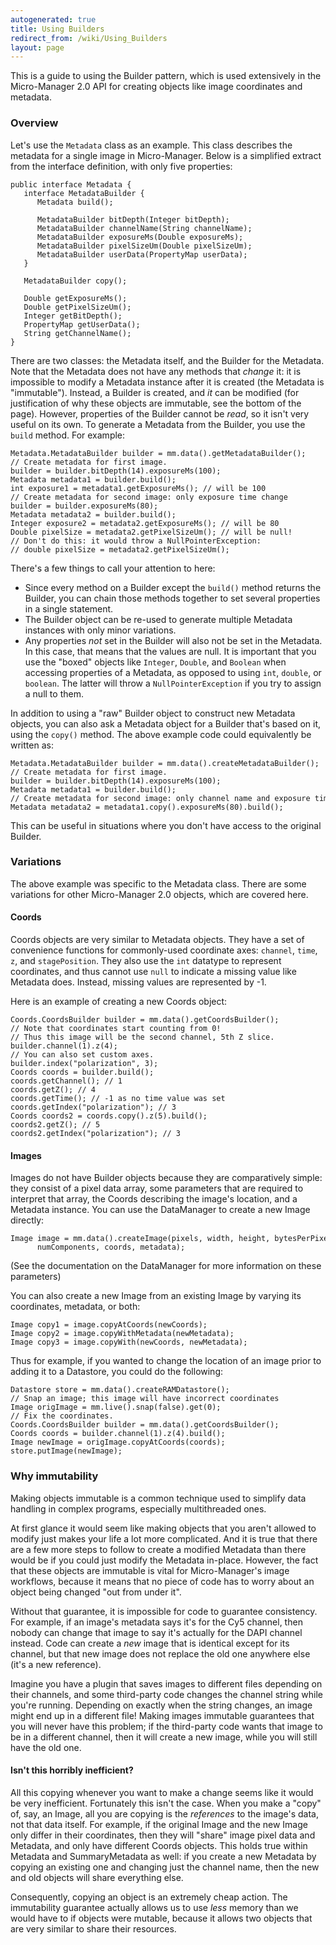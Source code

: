 ```yaml
---
autogenerated: true
title: Using Builders
redirect_from: /wiki/Using_Builders
layout: page
---
```


This is a guide to using the Builder pattern, which is used extensively
in the Micro-Manager 2.0 API for creating objects like image coordinates
and metadata.

### Overview

Let's use the `Metadata` class as an example. This class describes the
metadata for a single image in Micro-Manager. Below is a simplified
extract from the interface definition, with only five properties:

```
public interface Metadata { 
   interface MetadataBuilder {
      Metadata build();

      MetadataBuilder bitDepth(Integer bitDepth);
      MetadataBuilder channelName(String channelName);
      MetadataBuilder exposureMs(Double exposureMs);
      MetadataBuilder pixelSizeUm(Double pixelSizeUm);
      MetadataBuilder userData(PropertyMap userData);
   }

   MetadataBuilder copy();

   Double getExposureMs();
   Double getPixelSizeUm();
   Integer getBitDepth();
   PropertyMap getUserData();
   String getChannelName();
}
```

There are two classes: the Metadata itself, and the Builder for the
Metadata. Note that the Metadata does not have any methods that *change*
it: it is impossible to modify a Metadata instance after it is created
(the Metadata is "immutable"). Instead, a Builder is created, and *it*
can be modified (for justification of why these objects are immutable,
see the bottom of the page). However, properties of the Builder cannot
be *read*, so it isn't very useful on its own. To generate a Metadata
from the Builder, you use the `build` method. For example:

```
Metadata.MetadataBuilder builder = mm.data().getMetadataBuilder();
// Create metadata for first image.
builder = builder.bitDepth(14).exposureMs(100);
Metadata metadata1 = builder.build();
int exposure1 = metadata1.getExposureMs(); // will be 100
// Create metadata for second image: only exposure time change
builder = builder.exposureMs(80);
Metadata metadata2 = builder.build();
Integer exposure2 = metadata2.getExposureMs(); // will be 80
Double pixelSize = metadata2.getPixelSizeUm(); // will be null!
// Don't do this: it would throw a NullPointerException:
// double pixelSize = metadata2.getPixelSizeUm();
```

There's a few things to call your attention to here:

-   Since every method on a Builder except the `build()` method returns
    the Builder, you can chain those methods together to set several
    properties in a single statement.
-   The Builder object can be re-used to generate multiple Metadata
    instances with only minor variations.
-   Any properties *not* set in the Builder will also not be set in the
    Metadata. In this case, that means that the values are null. It is
    important that you use the "boxed" objects like `Integer`, `Double`,
    and `Boolean` when accessing properties of a Metadata, as opposed to
    using `int`, `double`, or `boolean`. The latter will throw a
    `NullPointerException` if you try to assign a null to them.

In addition to using a "raw" Builder object to construct new Metadata
objects, you can also ask a Metadata object for a Builder that's based
on it, using the `copy()` method. The above example code could
equivalently be written as:

```
Metadata.MetadataBuilder builder = mm.data().createMetadataBuilder();
// Create metadata for first image.
builder = builder.bitDepth(14).exposureMs(100);
Metadata metadata1 = builder.build();
// Create metadata for second image: only channel name and exposure time change
Metadata metadata2 = metadata1.copy().exposureMs(80).build();
```

This can be useful in situations where you don't have access to the
original Builder.

### Variations

The above example was specific to the Metadata class. There are some
variations for other Micro-Manager 2.0 objects, which are covered here.

#### Coords

Coords objects are very similar to Metadata objects. They have a set of
convenience functions for commonly-used coordinate axes:
`channel`, `time`, `z`, and `stagePosition`. They also use the `int`
datatype to represent coordinates, and thus cannot use `null` to
indicate a missing value like Metadata does. Instead, missing values are
represented by -1.

Here is an example of creating a new Coords object:

```
Coords.CoordsBuilder builder = mm.data().getCoordsBuilder();
// Note that coordinates start counting from 0!
// Thus this image will be the second channel, 5th Z slice.
builder.channel(1).z(4);
// You can also set custom axes.
builder.index("polarization", 3);
Coords coords = builder.build();
coords.getChannel(); // 1
coords.getZ(); // 4
coords.getTime(); // -1 as no time value was set
coords.getIndex("polarization"); // 3
Coords coords2 = coords.copy().z(5).build();
coords2.getZ(); // 5
coords2.getIndex("polarization"); // 3
```

#### Images

Images do not have Builder objects because they are comparatively
simple: they consist of a pixel data array, some parameters that are
required to interpret that array, the Coords describing the image's
location, and a Metadata instance. You can use the DataManager to create
a new Image directly:

```
Image image = mm.data().createImage(pixels, width, height, bytesPerPixel,
      numComponents, coords, metadata);
```

(See the documentation on the DataManager for more information on these
parameters)

You can also create a new Image from an existing Image by varying its
coordinates, metadata, or both:

```
Image copy1 = image.copyAtCoords(newCoords);
Image copy2 = image.copyWithMetadata(newMetadata);
Image copy3 = image.copyWith(newCoords, newMetadata);
```

Thus for example, if you wanted to change the location of an image prior
to adding it to a Datastore, you could do the following:

```
Datastore store = mm.data().createRAMDatastore();
// Snap an image; this image will have incorrect coordinates
Image origImage = mm.live().snap(false).get(0);
// Fix the coordinates.
Coords.CoordsBuilder builder = mm.data().getCoordsBuilder();
Coords coords = builder.channel(1).z(4).build();
Image newImage = origImage.copyAtCoords(coords);
store.putImage(newImage);
```

### Why immutability

Making objects immutable is a common technique used to simplify data
handling in complex programs, especially multithreaded ones.

At first glance it would seem like making objects that you aren't
allowed to modify just makes your life a lot more complicated. And it is
true that there are a few more steps to follow to create a modified
Metadata than there would be if you could just modify the Metadata
in-place. However, the fact that these objects are immutable is vital
for Micro-Manager's image workflows, because it means that no piece of
code has to worry about an object being changed "out from under it".

Without that guarantee, it is impossible for code to guarantee
consistency. For example, if an image's metadata says it's for the Cy5
channel, then nobody can change that image to say it's actually for the
DAPI channel instead. Code can create a *new* image that is identical
except for its channel, but that new image does not replace the old one
anywhere else (it's a new reference).

Imagine you have a plugin that saves images to different files depending
on their channels, and some third-party code changes the channel string
while you're running. Depending on exactly when the string changes, an
image might end up in a different file! Making images immutable
guarantees that you will never have this problem; if the third-party
code wants that image to be in a different channel, then it will create
a new image, while you will still have the old one.

#### Isn't this horribly inefficient?

All this copying whenever you want to make a change seems like it would
be very inefficient. Fortunately this isn't the case. When you make a
"copy" of, say, an Image, all you are copying is the *references* to the
image's data, not that data itself. For example, if the original Image
and the new Image only differ in their coordinates, then they will
"share" image pixel data and Metadata, and only have different Coords
objects. This holds true within Metadata and SummaryMetadata as well: if
you create a new Metadata by copying an existing one and changing just
the channel name, then the new and old objects will share everything
else.

Consequently, copying an object is an extremely cheap action. The
immutability guarantee actually allows us to use *less* memory than we
would have to if objects were mutable, because it allows two objects
that are very similar to share their resources.

